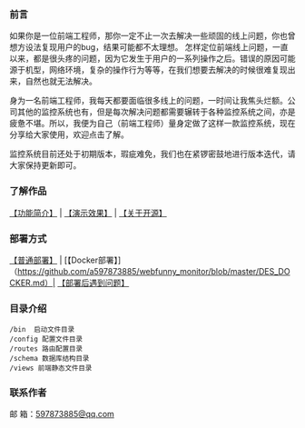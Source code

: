  ### 前言
   如果你是一位前端工程师，那你一定不止一次去解决一些顽固的线上问题，你也曾想方设法复现用户的bug，结果可能都不太理想。 怎样定位前端线上问题，一直以来，都是很头疼的问题，因为它发生于用户的一系列操作之后。错误的原因可能源于机型，网络环境，复杂的操作行为等等，在我们想要去解决的时候很难复现出来，自然也就无法解决。

   身为一名前端工程师，我每天都要面临很多线上的问题，一时间让我焦头烂额。公司其他的监控系统也有，但是每次解决问题都需要辗转于各种监控系统之间，亦是疲惫不堪。所以，我便为自己（前端工程师）量身定做了这样一款监控系统，现在分享给大家使用，欢迎点击了解。
   
   监控系统目前还处于初期版本，瑕疵难免，我们也在紧锣密鼓地进行版本迭代，请大家保持更新即可。
  
### 了解作品  
   [【功能简介】](http://www.webfunny.cn/website/home.html) | [【演示效果】](http://www.webfunny.cn/demo/home.html) | [【关于开源】](http://www.webfunny.cn/website/faq.html?tab=2)

### 部署方式

   [【普通部署】](https://github.com/a597873885/webfunny_monitor/blob/master/DES.md) | 
   [【Docker部署】]（https://github.com/a597873885/webfunny_monitor/blob/master/DES_DOCKER.md）| [【部署后遇到问题】](http://www.webfunny.cn/website/faq.html)
  
### 目录介绍
    /bin  启动文件目录
    /config 配置文件目录
    /routes 路由配置目录
    /schema 数据库结构目录
    /views 前端静态文件目录
   
### 联系作者

   邮 箱：597873885@qq.com
   

